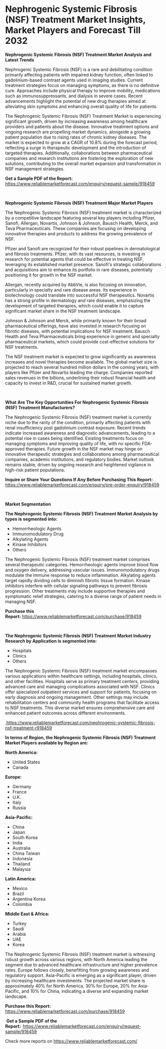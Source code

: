<p><h1>Nephrogenic Systemic Fibrosis (NSF) Treatment Market Insights, Market Players and Forecast Till 2032</h1></p><p><strong>Nephrogenic Systemic Fibrosis (NSF) Treatment Market Analysis and Latest Trends</strong></p>
<p><p>Nephrogenic Systemic Fibrosis (NSF) is a rare and debilitating condition primarily affecting patients with impaired kidney function, often linked to gadolinium-based contrast agents used in imaging studies. Current treatment strategies focus on managing symptoms, as there is no definitive cure. Approaches include physical therapy to improve mobility, medications such as immunosuppressants, and dialysis in severe cases. Recent advancements highlight the potential of new drug therapies aimed at alleviating skin symptoms and enhancing overall quality of life for patients.</p><p>The Nephrogenic Systemic Fibrosis (NSF) Treatment Market is experiencing significant growth, driven by increasing awareness among healthcare providers and patients about the disease. Innovative treatment options and ongoing research are propelling market dynamics, alongside a growing patient population due to rising rates of chronic kidney diseases. The market is expected to grow at a CAGR of 10.8% during the forecast period, reflecting a surge in therapeutic development and the introduction of targeted therapies. Additionally, collaborations between pharmaceutical companies and research institutions are fostering the exploration of new solutions, contributing to the overall market expansion and transformation in NSF management strategies.</p></p>
<p><strong>Get a Sample PDF of the Report:&nbsp;</strong> <a href="https://www.reliablemarketforecast.com/enquiry/request-sample/918459?utm_campaign=2811&utm_medium=2&utm_source=Github&utm_content=ia&utm_term=03032025&utm_id=nephrogenic-systemic-fibrosis-nsf-treatment">https://www.reliablemarketforecast.com/enquiry/request-sample/918459</a></p>
<p>&nbsp;</p>
<p><strong>Nephrogenic Systemic Fibrosis (NSF) Treatment Major Market Players</strong></p>
<p><p>The Nephrogenic Systemic Fibrosis (NSF) treatment market is characterized by a competitive landscape featuring several key players including Pfizer, Sanofi, Allergan, Novartis, Johnson & Johnson, Bausch Health, Merck, and Teva Pharmaceuticals. These companies are focusing on developing innovative therapies and products to address the growing prevalence of NSF.</p><p>Pfizer and Sanofi are recognized for their robust pipelines in dermatological and fibrosis treatments. Pfizer, with its vast resources, is investing in research for potential agents that could be effective in treating NSF, leveraging its established market presence. Sanofi's strategic collaborations and acquisitions aim to enhance its portfolio in rare diseases, potentially positioning it for growth in the NSF market.</p><p>Allergan, recently acquired by AbbVie, is also focusing on innovation, particularly in specialty and rare disease areas. Its experience in biotechnology could translate into successful NSF therapeutics. Novartis has a strong profile in dermatology and rare diseases, emphasizing the development of targeted therapies, which could enable it to capture significant market share in the NSF treatment landscape.</p><p>Johnson & Johnson and Merck, while primarily known for their broad pharmaceutical offerings, have also invested in research focusing on fibrotic diseases, with potential implications for NSF treatment. Bausch Health and Teva Pharmaceuticals bring experience in generic and specialty pharmaceutical markets, which could provide cost-effective solutions for NSF treatments.</p><p>The NSF treatment market is expected to grow significantly as awareness increases and novel therapies become available. The global market size is projected to reach several hundred million dollars in the coming years, with players like Pfizer and Novartis leading the charge. Companies reported sales revenues in the billions, underlining their robust financial health and capacity to invest in R&D, crucial for sustained market growth.</p></p>
<p>&nbsp;</p>
<p><strong>What Are The Key Opportunities For Nephrogenic Systemic Fibrosis (NSF) Treatment Manufacturers?</strong></p>
<p><p>The Nephrogenic Systemic Fibrosis (NSF) treatment market is currently niche due to the rarity of the condition, primarily affecting patients with renal insufficiency post gadolinium contrast exposure. Recent trends indicate increased awareness and diagnostic advancements, leading to a potential rise in cases being identified. Existing treatments focus on managing symptoms and improving quality of life, with no specific FDA-approved therapies. Future growth in the NSF market may hinge on innovative therapeutic strategies and collaborations among pharmaceutical companies, academic institutions, and regulatory bodies. Market outlook remains stable, driven by ongoing research and heightened vigilance in high-risk patient populations.</p></p>
<p><strong>Inquire or Share Your Questions If Any Before Purchasing This Report:</strong> <a href="https://www.reliablemarketforecast.com/enquiry/pre-order-enquiry/918459?utm_campaign=2811&utm_medium=2&utm_source=Github&utm_content=ia&utm_term=03032025&utm_id=nephrogenic-systemic-fibrosis-nsf-treatment">https://www.reliablemarketforecast.com/enquiry/pre-order-enquiry/918459</a></p>
<p>&nbsp;</p>
<p><strong>Market Segmentation</strong></p>
<p><strong>The Nephrogenic Systemic Fibrosis (NSF) Treatment Market Analysis by types is segmented into:</strong></p>
<p><ul><li>Hemorrheologic Agents</li><li>Immunomodulatory Drug</li><li>Alkylating Agents</li><li>Kinase Inhibitors</li><li>Others</li></ul></p>
<p><p>The Nephrogenic Systemic Fibrosis (NSF) treatment market comprises several therapeutic categories. Hemorrheologic agents improve blood flow and oxygen delivery, addressing vascular issues. Immunomodulatory drugs modulate the immune response to reduce inflammation. Alkylating agents target rapidly dividing cells to diminish fibrotic tissue formation. Kinase inhibitors interfere with cellular signaling pathways to prevent fibrosis progression. Other treatments may include supportive therapies and symptomatic relief strategies, catering to a diverse range of patient needs in managing NSF.</p></p>
<p><strong>Purchase this Report:&nbsp;</strong><a href="https://www.reliablemarketforecast.com/purchase/918459?utm_campaign=2811&utm_medium=2&utm_source=Github&utm_content=ia&utm_term=03032025&utm_id=nephrogenic-systemic-fibrosis-nsf-treatment">https://www.reliablemarketforecast.com/purchase/918459</a></p>
<p>&nbsp;</p>
<p><strong>The Nephrogenic Systemic Fibrosis (NSF) Treatment Market Industry Research by Application is segmented into:</strong></p>
<p><ul><li>Hospitals</li><li>Clinics</li><li>Others</li></ul></p>
<p><p>The Nephrogenic Systemic Fibrosis (NSF) treatment market encompasses various applications within healthcare settings, including hospitals, clinics, and other facilities. Hospitals serve as primary treatment centers, providing advanced care and managing complications associated with NSF. Clinics offer specialized outpatient services and support for patients, focusing on early diagnosis and ongoing management. Other settings may include rehabilitation centers and community health programs that facilitate access to NSF treatments. This diverse market ensures comprehensive care and enhanced patient outcomes across different environments.</p></p>
<p><a href="https://www.reliablemarketforecast.com/nephrogenic-systemic-fibrosis-nsf-treatment-r918459?utm_campaign=2811&utm_medium=2&utm_source=Github&utm_content=ia&utm_term=03032025&utm_id=nephrogenic-systemic-fibrosis-nsf-treatment">&nbsp;https://www.reliablemarketforecast.com/nephrogenic-systemic-fibrosis-nsf-treatment-r918459</a></p>
<p><strong>In terms of Region, the Nephrogenic Systemic Fibrosis (NSF) Treatment Market Players available by Region are:</strong></p>
<p>
    <p> <strong> North America: </strong>
        <ul>
            <li>United States</li>
            <li>Canada</li>
        </ul>
        </p> 
    <p> <strong> Europe: </strong>
        <ul>
            <li>Germany</li>
            <li>France</li>
            <li>U.K.</li>
            <li>Italy</li>
            <li>Russia</li>
        </ul>
        </p> 
    <p> <strong> Asia-Pacific: </strong>
        <ul>
            <li>China</li>
            <li>Japan</li>
            <li>South Korea</li>
            <li>India</li>
            <li>Australia</li>
            <li>China Taiwan</li>
            <li>Indonesia</li>
            <li>Thailand</li>
            <li>Malaysia</li>
        </ul>
        </p> 
    <p> <strong> Latin America: </strong>
        <ul>
            <li>Mexico</li>
            <li>Brazil</li>
            <li>Argentina Korea</li>
            <li>Colombia</li>
        </ul>
        </p> 
    <p> <strong> Middle East & Africa: </strong>
        <ul>
            <li>Turkey</li>
            <li>Saudi</li>
            <li>Arabia</li>
            <li>UAE</li>
            <li>Korea</li>
        </ul>
    </p>
    </p>
<p><p>The Nephrogenic Systemic Fibrosis (NSF) treatment market is witnessing robust growth across various regions, with North America leading the segment due to advanced healthcare infrastructure and higher prevalence rates. Europe follows closely, benefitting from growing awareness and regulatory support. Asia-Pacific is emerging as a significant player, driven by increasing healthcare investments. The projected market share is approximately 40% for North America, 30% for Europe, 20% for Asia-Pacific, and 10% for China, indicating a diverse and expanding market landscape.</p></p>
<p><strong>Purchase this Report: </strong><a href="https://www.reliablemarketforecast.com/purchase/918459?utm_campaign=2811&utm_medium=2&utm_source=Github&utm_content=ia&utm_term=03032025&utm_id=nephrogenic-systemic-fibrosis-nsf-treatment">https://www.reliablemarketforecast.com/purchase/918459</a></p>
<p>&nbsp;<strong>Get a Sample PDF of the Report:&nbsp;&nbsp;</strong><a href="https://www.reliablemarketforecast.com/enquiry/request-sample/918459?utm_campaign=2811&utm_medium=2&utm_source=Github&utm_content=ia&utm_term=03032025&utm_id=nephrogenic-systemic-fibrosis-nsf-treatment">https://www.reliablemarketforecast.com/enquiry/request-sample/918459</a></p>
<p><strong></strong></p>
<p>Check more reports on <a href="https://www.reliablemarketforecast.com/?utm_campaign=2811&utm_medium=2&utm_source=Github&utm_content=ia&utm_term=03032025&utm_id=nephrogenic-systemic-fibrosis-nsf-treatment">https://www.reliablemarketforecast.com/</a></p>